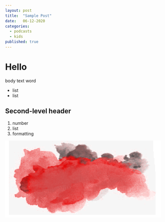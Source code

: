 ```yaml
---
layout: post
title:  "Sample Post"
date:   06-12-2020
categories:
  - podcasts
  - kids
published: true
---
```


# Hello
body text
word
* list
* list

## Second-level header
1. number
2. list
3. formatting

![Misty background](assets/images/misty-background.png)
